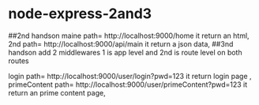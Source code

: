 # node-express-2and3
##2nd handson
maine path= http://localhost:9000/home  it return an html,
2nd path= http://localhost:9000/api/main  it return a json data,
##3nd handson
add 2 middlewares 1 is app level and 2nd is route level on both routes

login path= http://localhost:9000/user/login?pwd=123 it return login page ,
primeContent path=  http://localhost:9000/user/primeContent?pwd=123  it return an prime content page,
